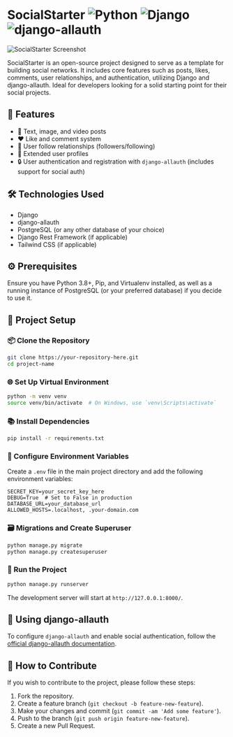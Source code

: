 
# SocialStarter ![Python](https://img.shields.io/badge/Python-3.8%2B-blue) ![Django](https://img.shields.io/badge/Django-3.2-green) ![django-allauth](https://img.shields.io/badge/django--allauth-0.45-orange)

![SocialStarter Screenshot](https://github.com/eriktaveras/SocialStarter/assets/10116703/88b2465a-9cd8-42df-813d-2c9aad9991f7)

SocialStarter is an open-source project designed to serve as a template for building social networks. It includes core features such as posts, likes, comments, user relationships, and authentication, utilizing Django and django-allauth. Ideal for developers looking for a solid starting point for their social projects.

## 🌟 Features

- 📝 Text, image, and video posts
- ❤️ Like and comment system
- 👥 User follow relationships (followers/following)
- 🚀 Extended user profiles
- 🔒 User authentication and registration with `django-allauth` (includes support for social auth)

## 🛠 Technologies Used

- Django
- django-allauth
- PostgreSQL (or any other database of your choice)
- Django Rest Framework (if applicable)
- Tailwind CSS (if applicable)

## ⚙️ Prerequisites

Ensure you have Python 3.8+, Pip, and Virtualenv installed, as well as a running instance of PostgreSQL (or your preferred database) if you decide to use it.

## 🚀 Project Setup

### 📦 Clone the Repository

```bash
git clone https://your-repository-here.git
cd project-name
```

### 🌐 Set Up Virtual Environment

```bash
python -m venv venv
source venv/bin/activate  # On Windows, use `venv\Scripts\activate`
```

### 📚 Install Dependencies

```bash
pip install -r requirements.txt
```

### 🔑 Configure Environment Variables

Create a `.env` file in the main project directory and add the following environment variables:

```plaintext
SECRET_KEY=your_secret_key_here
DEBUG=True  # Set to False in production
DATABASE_URL=your_database_url
ALLOWED_HOSTS=.localhost, .your-domain.com
```

### 🗃 Migrations and Create Superuser

```bash
python manage.py migrate
python manage.py createsuperuser
```

### 🏃 Run the Project

```bash
python manage.py runserver
```

The development server will start at `http://127.0.0.1:8000/`.

## 🔐 Using django-allauth

To configure `django-allauth` and enable social authentication, follow the [official django-allauth documentation](https://django-allauth.readthedocs.io/).

## 🤝 How to Contribute

If you wish to contribute to the project, please follow these steps:

1. Fork the repository.
2. Create a feature branch (`git checkout -b feature-new-feature`).
3. Make your changes and commit (`git commit -am 'Add some feature'`).
4. Push to the branch (`git push origin feature-new-feature`).
5. Create a new Pull Request.
